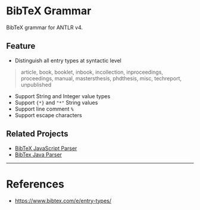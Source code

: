 # BibTeX Grammar
BibTeX grammar for ANTLR v4.

## Feature
- Distinguish all entry types at syntactic level
> article, book, booklet, inbook, incollection, inproceedings, proceedings, manual, mastersthesis, phdthesis, misc, techreport, unpublished
- Support String and Integer value types
- Support `{*}` and `"*"` String values
- Support line comment `%`
- Support escape characters

## Related Projects
- [BibTeX JavaScript Parser](https://github.com/yepengding/bibtex-js-parser)
- [BibTex Java Parser](https://github.com/yepengding/BibTeX-Java-Parser)


---
# References
- https://www.bibtex.com/e/entry-types/
